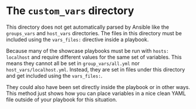 # The `custom_vars` directory

This directory does not get automatically parsed by Ansible like the `groups_vars` and `host_vars` directories. The files in this directory must be included using the `vars_files:` directive inside a playbook.

Because many of the showcase playbooks must be run with `hosts: localhost` and require different values for the same set of variables. This means they cannot all be set in `group_vars/all.yml` nor `host_vars/localhost.yml`.
Instead, they are set in files under this directory and get included using the `vars_files:`.

They could also have been set directly inside the playbook or in other ways. This method just shows how you can place variables in a nice clean YAML file outside of your playbook for this situation.
